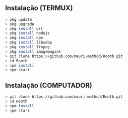 ## Instalação (TERMUX)
```bash
> pkg update
> pkg upgrade
> pkg install git
> pkg install nodejs
> pkg install npm
> pkg install libwebp
> pkg install ffmpeg
> pkg install imagemagick
> git clone https://github.com/mauri-method/Rooth.git
> cd Rooth
> npm install
> npm start
```

## Instalação (COMPUTADOR)
```bash
> git clone https://github.com/mauri-method/Rooth.git
> cd Rooth
> npm install
> npm start
```
